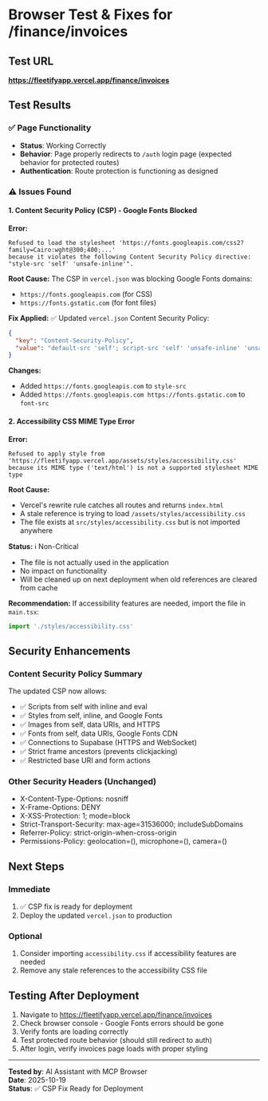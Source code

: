 # Browser Test & Fixes for /finance/invoices

## Test URL
**https://fleetifyapp.vercel.app/finance/invoices**

## Test Results

### ✅ Page Functionality
- **Status**: Working Correctly
- **Behavior**: Page properly redirects to `/auth` login page (expected behavior for protected routes)
- **Authentication**: Route protection is functioning as designed

### ⚠️ Issues Found

#### 1. Content Security Policy (CSP) - Google Fonts Blocked
**Error:**
```
Refused to load the stylesheet 'https://fonts.googleapis.com/css2?family=Cairo:wght@300;400;...' 
because it violates the following Content Security Policy directive: "style-src 'self' 'unsafe-inline'".
```

**Root Cause:**
The CSP in `vercel.json` was blocking Google Fonts domains:
- `https://fonts.googleapis.com` (for CSS)
- `https://fonts.gstatic.com` (for font files)

**Fix Applied:** ✅
Updated `vercel.json` Content Security Policy:

```json
{
  "key": "Content-Security-Policy",
  "value": "default-src 'self'; script-src 'self' 'unsafe-inline' 'unsafe-eval'; style-src 'self' 'unsafe-inline' https://fonts.googleapis.com; img-src 'self' data: https:; font-src 'self' data: https://fonts.googleapis.com https://fonts.gstatic.com; connect-src 'self' https://*.supabase.co wss://*.supabase.co; frame-ancestors 'none'; base-uri 'self'; form-action 'self'"
}
```

**Changes:**
- Added `https://fonts.googleapis.com` to `style-src`
- Added `https://fonts.googleapis.com https://fonts.gstatic.com` to `font-src`

#### 2. Accessibility CSS MIME Type Error
**Error:**
```
Refused to apply style from 'https://fleetifyapp.vercel.app/assets/styles/accessibility.css' 
because its MIME type ('text/html') is not a supported stylesheet MIME type
```

**Root Cause:**
- Vercel's rewrite rule catches all routes and returns `index.html`
- A stale reference is trying to load `/assets/styles/accessibility.css`
- The file exists at `src/styles/accessibility.css` but is not imported anywhere

**Status:** ℹ️ Non-Critical
- The file is not actually used in the application
- No impact on functionality
- Will be cleaned up on next deployment when old references are cleared from cache

**Recommendation:**
If accessibility features are needed, import the file in `main.tsx`:
```typescript
import './styles/accessibility.css'
```

## Security Enhancements

### Content Security Policy Summary
The updated CSP now allows:
- ✅ Scripts from self with inline and eval
- ✅ Styles from self, inline, and Google Fonts
- ✅ Images from self, data URIs, and HTTPS
- ✅ Fonts from self, data URIs, Google Fonts CDN
- ✅ Connections to Supabase (HTTPS and WebSocket)
- ✅ Strict frame ancestors (prevents clickjacking)
- ✅ Restricted base URI and form actions

### Other Security Headers (Unchanged)
- X-Content-Type-Options: nosniff
- X-Frame-Options: DENY
- X-XSS-Protection: 1; mode=block
- Strict-Transport-Security: max-age=31536000; includeSubDomains
- Referrer-Policy: strict-origin-when-cross-origin
- Permissions-Policy: geolocation=(), microphone=(), camera=()

## Next Steps

### Immediate
1. ✅ CSP fix is ready for deployment
2. Deploy the updated `vercel.json` to production

### Optional
1. Consider importing `accessibility.css` if accessibility features are needed
2. Remove any stale references to the accessibility CSS file

## Testing After Deployment

1. Navigate to https://fleetifyapp.vercel.app/finance/invoices
2. Check browser console - Google Fonts errors should be gone
3. Verify fonts are loading correctly
4. Test protected route behavior (should still redirect to auth)
5. After login, verify invoices page loads with proper styling

---
**Tested by**: AI Assistant with MCP Browser  
**Date**: 2025-10-19  
**Status**: ✅ CSP Fix Ready for Deployment
